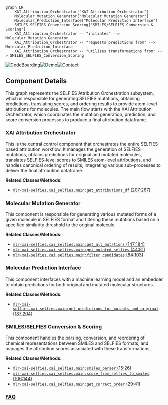 ```mermaid
graph LR
    XAI_Attribution_Orchestrator["XAI Attribution Orchestrator"]
    Molecular_Mutation_Generator["Molecular Mutation Generator"]
    Molecular_Prediction_Interface["Molecular Prediction Interface"]
    SMILES_SELFIES_Conversion_Scoring["SMILES/SELFIES Conversion & Scoring"]
    XAI_Attribution_Orchestrator -- "initiates" --> Molecular_Mutation_Generator
    XAI_Attribution_Orchestrator -- "requests predictions from" --> Molecular_Prediction_Interface
    XAI_Attribution_Orchestrator -- "utilizes transformations from" --> SMILES_SELFIES_Conversion_Scoring
```
[![CodeBoarding](https://img.shields.io/badge/Generated%20by-CodeBoarding-9cf?style=flat-square)](https://github.com/CodeBoarding/GeneratedOnBoardings)[![Demo](https://img.shields.io/badge/Try%20our-Demo-blue?style=flat-square)](https://www.codeboarding.org/demo)[![Contact](https://img.shields.io/badge/Contact%20us%20-%20contact@codeboarding.org-lightgrey?style=flat-square)](mailto:contact@codeboarding.org)

## Component Details

This graph represents the SELFIES Attribution Orchestration subsystem, which is responsible for generating SELFIES mutations, obtaining predictions, translating scores, and ordering results to provide atom-level attributions for molecules. The main flow starts with the XAI Attribution Orchestrator, which coordinates the mutation generation, prediction, and score conversion processes to produce a final attribution dataframe.

### XAI Attribution Orchestrator
This is the central control component that orchestrates the entire SELFIES-based attribution workflow. It manages the generation of SELFIES mutations, obtains predictions for original and mutated molecules, translates SELFIES-level scores to SMILES atom-level attributions, and handles canonical ordering of results, integrating various sub-processes to deliver the final attribution dataframe.


**Related Classes/Methods**:

- <a href="https://github.com/Bayer-Group/mlr-xai-selfies/blob/master/xai_selfies/main.py#L207-L267" target="_blank" rel="noopener noreferrer">`mlr-xai-selfies.xai_selfies.main:get_attributions_df` (207:267)</a>


### Molecular Mutation Generator
This component is responsible for generating various mutated forms of a given molecule in SELFIES format and filtering these mutations based on a specified similarity threshold to the original molecule.


**Related Classes/Methods**:

- <a href="https://github.com/Bayer-Group/mlr-xai-selfies/blob/master/xai_selfies/main.py#L147-L184" target="_blank" rel="noopener noreferrer">`mlr-xai-selfies.xai_selfies.main:get_all_mutations` (147:184)</a>
- <a href="https://github.com/Bayer-Group/mlr-xai-selfies/blob/master/xai_selfies/main.py#L44-L81" target="_blank" rel="noopener noreferrer">`mlr-xai-selfies.xai_selfies.main:get_mutated_selfies` (44:81)</a>
- <a href="https://github.com/Bayer-Group/mlr-xai-selfies/blob/master/xai_selfies/main.py#L84-L103" target="_blank" rel="noopener noreferrer">`mlr-xai-selfies.xai_selfies.main:filter_candidates` (84:103)</a>


### Molecular Prediction Interface
This component interfaces with a machine learning model and an embedder to obtain predictions for both original and mutated molecular structures.


**Related Classes/Methods**:

- <a href="https://github.com/Bayer-Group/mlr-xai-selfies/blob/master/xai_selfies/main.py#L187-L204" target="_blank" rel="noopener noreferrer">`mlr-xai-selfies.xai_selfies.main:get_predictions_for_mutants_and_original` (187:204)</a>


### SMILES/SELFIES Conversion & Scoring
This component handles the parsing, conversion, and reordering of chemical representations between SMILES and SELFIES formats, and manages the attribution scores associated with these transformations.


**Related Classes/Methods**:

- <a href="https://github.com/Bayer-Group/mlr-xai-selfies/blob/master/xai_selfies/main.py#L15-L26" target="_blank" rel="noopener noreferrer">`mlr-xai-selfies.xai_selfies.main:smiles_parser` (15:26)</a>
- <a href="https://github.com/Bayer-Group/mlr-xai-selfies/blob/master/xai_selfies/main.py#L106-L144" target="_blank" rel="noopener noreferrer">`mlr-xai-selfies.xai_selfies.main:score_from_selfies_to_smiles` (106:144)</a>
- <a href="https://github.com/Bayer-Group/mlr-xai-selfies/blob/master/xai_selfies/main.py#L29-L41" target="_blank" rel="noopener noreferrer">`mlr-xai-selfies.xai_selfies.main:get_correct_order` (29:41)</a>




### [FAQ](https://github.com/CodeBoarding/GeneratedOnBoardings/tree/main?tab=readme-ov-file#faq)